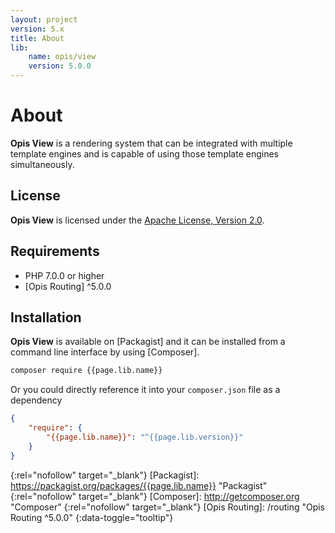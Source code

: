 ```yaml
---
layout: project
version: 5.x
title: About
lib: 
    name: opis/view
    version: 5.0.0
---
```

# About

**Opis View** is a rendering system that can be integrated with multiple template
engines and is capable of using those template engines simultaneously.

## License
**Opis View** is licensed under the [Apache License, Version 2.0][apache_license].

## Requirements
* PHP 7.0.0 or higher
* [Opis Routing] ^5.0.0

## Installation

**Opis View** is available on [Packagist] and it can be installed from a 
command line interface by using [Composer]. 

```bash
composer require {{page.lib.name}}
```

Or you could directly reference it into your `composer.json` file as a dependency

```json
{
    "require": {
        "{{page.lib.name}}": "^{{page.lib.version}}"
    }
}
```

[apache_license]: http://www.apache.org/licenses/LICENSE-2.0 "Project license" 
{:rel="nofollow" target="_blank"}
[Packagist]: https://packagist.org/packages/{{page.lib.name}} "Packagist" 
{:rel="nofollow" target="_blank"}
[Composer]: http://getcomposer.org "Composer" 
{:rel="nofollow" target="_blank"}
[Opis Routing]: /routing  "Opis Routing ^5.0.0" 
{:data-toggle="tooltip"}
